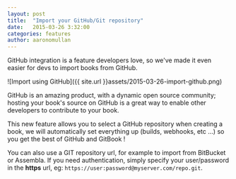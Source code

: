 ```yaml
---
layout: post
title:  "Import your GitHub/Git repository"
date:   2015-03-26 3:32:00
categories: features
author: aaronomullan
---
```


GitHub integration is a feature developers love, so we've made it even easier for devs to import books from GitHub.

<!-- more -->

![Import using GitHub]({{ site.url }}assets/2015-03-26-import-github.png)

GitHub is an amazing product, with a dynamic open source community; hosting your book's source on GitHub is a great way to enable other developers to contribute to your book.

This new feature allows you to select a GitHub repository when creating a book, we will automatically set everything up (builds, webhooks, etc ...) so you get the best of GitHub and GitBook !

You can also use a GIT repository url, for example to import from BitBucket or Assembla. If you need authentication, simply specify your user/password in the **https** url, eg: `https://user:password@myserver.com/repo.git`.
